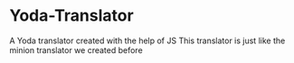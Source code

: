 # Yoda-Translator
A Yoda translator created with the help of JS
This translator is just like the minion translator we created before
